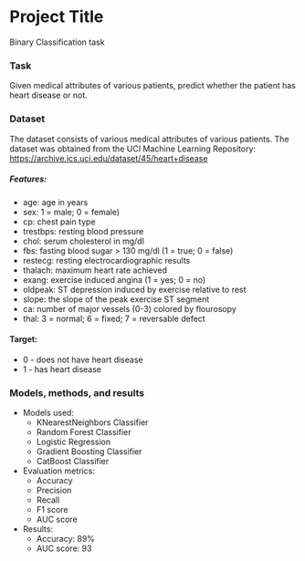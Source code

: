 # Project Title
Binary Classification task

### Task
Given medical attributes of various patients, predict whether the patient has heart disease or not.


### Dataset
The dataset consists of various medical attributes of various patients. The dataset was obtained from the UCI Machine Learning Repository: https://archive.ics.uci.edu/dataset/45/heart+disease
##### Features:
* age: age in years
* sex: 1 = male; 0 = female)
* cp: chest pain type
* trestbps: resting blood pressure
* chol: serum cholesterol in mg/dl
* fbs: fasting blood sugar > 130 mg/dl (1 = true; 0 = false)
* restecg: resting electrocardiographic results
* thalach: maximum heart rate achieved
* exang: exercise induced angina (1 = yes; 0 = no)
* oldpeak: ST depression induced by exercise relative to rest
* slope: the slope of the peak exercise ST segment
* ca: number of major vessels (0-3) colored by flourosopy
* thal: 3 = normal; 6 = fixed; 7 = reversable defect
#### Target:
* 0 - does not have heart disease
* 1 - has heart disease


### Models, methods, and results
* Models used:
  * KNearestNeighbors Classifier
  * Random Forest Classifier
  * Logistic Regression
  * Gradient Boosting Classifier
  * CatBoost Classifier
* Evaluation metrics:
  * Accuracy
  * Precision
  * Recall
  * F1 score
  * AUC score
* Results:
   * Accuracy: 89%
   * AUC score: 93
